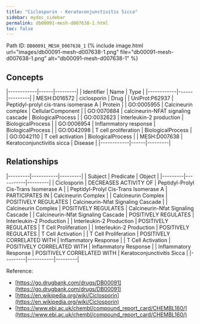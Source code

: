 ```yaml
---
title: "Ciclosporin - Keratoconjunctivitis Sicca"
sidebar: mydoc_sidebar
permalink: db00091-mesh-d007638-1.html
toc: false 
---
```



Path ID: `DB00091_MESH_D007638_1`
{% include image.html url="images/db00091-mesh-d007638-1.png" file="db00091-mesh-d007638-1.png" alt="db00091-mesh-d007638-1" %}

## Concepts

|------------|------|---------|
| Identifier | Name | Type    |
|------------|------|---------|
| MESH:D016572 | ciclosporin | Drug |
| UniProt:P62937 | Peptidyl-prolyl cis-trans isomerase A | Protein |
| GO:0005955 | Calcineurin complex | CellularComponent |
| GO:0070884 | calcineurin-NFAT signaling cascade | BiologicalProcess |
| GO:0032623 | Interleukin-2 production | BiologicalProcess |
| GO:0006954 | Inflammatory response | BiologicalProcess |
| GO:0042098 | T cell proliferation | BiologicalProcess |
| GO:0042110 | T cell activation | BiologicalProcess |
| MESH:D007638 | Keratoconjunctivitis sicca | Disease |
|------------|------|---------|

## Relationships

|---------|-----------|---------|
| Subject | Predicate | Object  |
|---------|-----------|---------|
| Ciclosporin | DECREASES ACTIVITY OF | Peptidyl-Prolyl Cis-Trans Isomerase A |
| Peptidyl-Prolyl Cis-Trans Isomerase A | PARTICIPATES IN | Calcineurin Complex |
| Calcineurin Complex | POSITIVELY REGULATES | Calcineurin-Nfat Signaling Cascade |
| Calcineurin Complex | POSITIVELY REGULATES | Calcineurin-Nfat Signaling Cascade |
| Calcineurin-Nfat Signaling Cascade | POSITIVELY REGULATES | Interleukin-2 Production |
| Interleukin-2 Production | POSITIVELY REGULATES | T Cell Proliferation |
| Interleukin-2 Production | POSITIVELY REGULATES | T Cell Activation |
| T Cell Proliferation | POSITIVELY CORRELATED WITH | Inflammatory Response |
| T Cell Activation | POSITIVELY CORRELATED WITH | Inflammatory Response |
| Inflammatory Response | POSITIVELY CORRELATED WITH | Keratoconjunctivitis Sicca |
|---------|-----------|---------|

Reference: 
  - [https://go.drugbank.com/drugs/DB00091](https://go.drugbank.com/drugs/DB00091)
  - [https://en.wikipedia.org/wiki/Ciclosporin](https://en.wikipedia.org/wiki/Ciclosporin)
  - [https://www.ebi.ac.uk/chembl/compound_report_card/CHEMBL160/](https://www.ebi.ac.uk/chembl/compound_report_card/CHEMBL160/)
